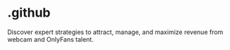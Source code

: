 # .github
Discover expert strategies to attract, manage, and maximize revenue from webcam and OnlyFans talent.
